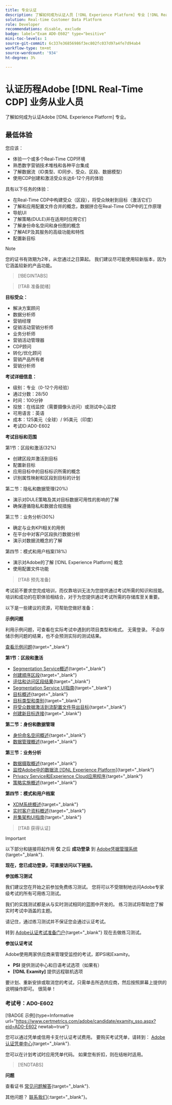 ```yaml
---
title: 专业认证
description: 了解如何成为认证人员 [!DNL Experience Platform] 专业 [!DNL Real-Time Customer Data Platform]
solution: Real-time Customer Data Platform
role: Developer
recommendations: disable, exclude
badge: label="Exam AD0-E602" type="besitive"
mini-toc-levels: 1
source-git-commit: 6c337e36856986f3ec802fc037d97a4fe7d94ab4
workflow-type: tm+mt
source-wordcount: '934'
ht-degree: 3%

---
```


# 认证历程Adobe [!DNL Real-Time CDP] 业务从业人员

了解如何成为认证Adobe [!DNL Experience Platform] 专业。

## 最低体验

您应该：

* 体验一个或多个Real-Time CDP环境
* 熟悉数字营销技术堆栈和各种平台集成
* 了解数据流（ID类型、ID同步、受众、区段、数据模型）
* 使用CDP创建和激活受众长达6-12个月的体验

具有以下任务的体验：

* 在Real-Time CDP中构建受众（区段），将受众映射到目标（激活它们）
* 了解和应用配置文件合并的概念，数据拼合在Real-Time CDP中的工作原理
* 导航UI
* 了解策略(DULE)并在适用时应用它们
* 了解身份命名空间和身份图的概念
* 了解AEP及其服务的高级功能和特性
* 配置新目标

>[!NOTE]
>
>您的证书有效期为2年，从您通过之日算起。 我们建议尽可能使用较新版本，因为它涵盖较新的产品功能。

>[!BEGINTABS]

>[!TAB 准备就绪]

**目标受众：**

* 解决方案顾问
* 数据分析师
* 营销经理
* 促销活动营销分析师
* 业务分析师
* 营销活动管理器
* CDP顾问
* 转化/优化顾问
* 营销产品所有者
* 营销分析师

**考试详细信息：**

* 级别：专业（0-12个月经验）
* 通过分数：28/50
* 时间：100分钟
* 投放：在线监控（需要摄像头访问）或测试中心监控
* 可用语言：英语
* 成本：125美元（全球）/ 95美元（印度）
* 考试ID:AD0-E602

**考试目标和范围**

第1节：区段和激活(32%)

* 创建区段并激活到目标
* 配置新目标
* 应用目标中的目标标识所需的概念
* 识别属性映射和区段到目标的计划

第二节：隐私和数据管理(20%)

* 演示对DULE策略及其对目标数据可用性的影响的了解
* 确保遵循隐私和数据合规措施

第三节：业务分析(30%)

* 确定与业务KPI相关的用例
* 在平台中对客户区段执行数据分析
* 演示对数据流概念的了解

第四节：模式和用户档案(18%)

* 演示对Adobe的了解 [!DNL Experience Platform] 概念
* 使用配置文件功能

>[!TAB 预先准备]

考试前不要求您完成培训，而仅靠培训无法为您提供通过考试所需的知识和技能。 培训和成功的在职体验相结合，对于为您提供通过考试所需的存储库至关重要。

以下是一些建议的资源，可帮助您做好准备：

**示例问题**

利用示例问题，可查看在实际考试中遇到的项目类型和格式。 无需登录。 不会存储示例问题的结果，也不会预测实际的测试结果。

[查看示例问题](https://scorpion.caveon.com/launchpad/ad3-e602-adobe-real-time-cdp-business-practitioner-professional-sample-questions){target="_blank"}

**第1节：区段和激活**

* [Segmentation Service概述](https://experienceleague.adobe.com/docs/experience-platform/segmentation/home.html?lang=en){target="_blank"}
* [创建顺序区段](https://experienceleague.adobe.com/docs/platform-learn/tutorials/segments/create-sequential-segments.html?lang=en){target="_blank"}
* [评估和访问区段结果](https://experienceleague.adobe.com/docs/experience-platform/segmentation/tutorials/evaluate-a-segment.html?lang=en){target="_blank"}
* [Segmentation Service UI指南](https://experienceleague.adobe.com/docs/experience-platform/segmentation/ui/overview.html?lang=en#scheduled-segmentation){target="_blank"}
* [目标概述](https://experienceleague.adobe.com/docs/experience-platform/destinations/home.html?lang=en){target="_blank"}
* [目标类型和类别](https://experienceleague.adobe.com/docs/experience-platform/destinations/destination-types.html?lang=en){target="_blank"}
* [将受众数据激活到流配置文件导出目标](https://experienceleague.adobe.com/docs/experience-platform/destinations/ui/activate/activate-streaming-profile-destinations.html?lang=en){target="_blank"}
* [创建新目标连接](https://experienceleague.adobe.com/docs/experience-platform/destinations/ui/connect-destination.html?lang=en){target="_blank"}

**第二节：身份和数据管理**

* [身份命名空间概述](https://experienceleague.adobe.com/docs/experience-platform/identity/namespaces.html?lang=zh-Hans){target="_blank"}
* [数据管理概述](https://experienceleague.adobe.com/docs/experience-platform/data-governance/home.html?lang=zh-Hans){target="_blank"}

**第三节：业务分析**

* [数据摄取概述](https://experienceleague.adobe.com/docs/experience-platform/ingestion/home.html?lang=en){target="_blank"}
* [监控Adobe中的数据流 [!DNL Experience Platform]](https://experienceleague.adobe.com/docs/platform-learn/tutorials/monitoring/data-monitoring.html?lang=en){target="_blank"}
* [Privacy Service和Experience Cloud应用程序](https://experienceleague.adobe.com/docs/experience-platform/privacy/experience-cloud-apps.html?lang=en){target="_blank"}
* [策略实施概述](https://experienceleague.adobe.com/docs/experience-platform/data-governance/enforcement/overview.html?lang=en){target="_blank"}

**第四节：模式和用户档案**

* [XDM系统概述](https://experienceleague.adobe.com/docs/experience-platform/xdm/home.html?lang=en){target="_blank"}
* [实时客户资料概述](https://experienceleague.adobe.com/docs/experience-platform/rtcdp/profile/profile-overview.html?lang=en){target="_blank"}
* [并集架构UI指南](https://experienceleague.adobe.com/docs/experience-platform/profile/union-schemas/union-schema.html?lang=zh-Hans?lang=cn){target="_blank"}

>[!TAB 获得认证]

>[!IMPORTANT]
>
>以下部分和链接将起作用 **仅**  之后 **成功登录** 到 [Adobe凭据管理系统](http://www.certmetrics.com/adobe){target="_blank"}.

**现在，您已成功登录，可直接访问以下链接。**

**参加练习测试**

我们建议您在开始之前参加免费练习测试。 您将可以不受限制地访问Adobe专家级考试的所有可用练习测试。

我们的实践测试都是从与实时测试相同的蓝图中开发的。 练习测试将帮助您了解实时考试中涵盖的主题。

请记住，通过练习测试并不保证您会通过认证考试。

转到 [Adobe认证考试准备门户](https://www.certmetrics.com/adobe/candidate/gmetrix_sso.aspx){target="_blank"} 现在去做练习测试。

**参加认证考试**

Adobe使用两家供应商来管理受监控的考试，即PSI和Examity。

* **PSI** 提供测试中心和日语考试选项（如果有）
* **[!DNL Examity]** 提供远程联机选项

要计划、重新安排或取消您的考试，只需单击所选供应商，然后按照屏幕上提供的说明操作即可。 很简单！

### 考试号：AD0-E602

[!BADGE 示例]{type=Informative url="https://www.certmetrics.com/adobe/candidate/examity_sso.aspx?eid=AD0-E602 newtab=true"}

您可以通过凭单或信用卡支付认证考试费用。 要购买考试凭单，请转到： [Adobe认证凭单中心](https://market.xvoucher.com/adobe/global){target="_blank"}.

您可以在计划考试时应用凭单代码。 如果您有折扣，则在结帐时适用。

>[!ENDTABS]

**问题**

查看证书 [常见问题解答](https://experienceleague.adobe.com/docs/certification/certification/faq.html?lang=en){target="_blank"}.

其他问题？ [联系我们](mailto:certif@adobe.com){:target=&quot;_blank&quot;}。
